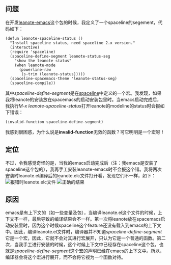 ## 问题
在开发[leanote-emacs](https://github.com/aborn/leanote-emacs)这个包的时候，我定义了一个spaceline的segement，代码如下：
```elisp
(defun leanote-spaceline-status ()
  "Install spaceline status, need spaceline 2.x version."
  (interactive)
  (require 'spaceline)
  (spaceline-define-segment leanote-status-seg
    "show the leanote status"
    (when leanote-mode
      (powerline-raw
       (s-trim (leanote-status)))))
  (spaceline-spacemacs-theme 'leanote-status-seg)
  (spaceline-compile))
```
其中*spaceline-define-segment*是在[spaceline](https://github.com/TheBB/spaceline)中定义的一个宏。我发现，如果我将leanote的安装放在spacemacs的启动安装包里时。当emacs启动完成后，我执行*M-x leanote-spaceline-status*打开leanote的modeline的status时会报如下错误：
```elisp
(invalid-function spaceline-define-segment)
```
我感到很困惑，为什么说是**invalid-function**无效的函数？可它明明是一个宏呀！

## 定位
不过，令我感觉奇怪的是，当我的emacs启动完成后（注：我emacs是安装了spaceline这个包的），我再手工安装leanote-emacs时不会报这个错。我将两次安装时leanote.el编译后的leanote.elc文件打开看，发现它们不一样，如下：
![报错时leanote.elc文件](http://upload-images.jianshu.io/upload_images/297930-04ff7b5fe4433dc9.png?imageMogr2/auto-orient/strip%7CimageView2/2/w/1240)
![正确的结果](http://upload-images.jianshu.io/upload_images/297930-76189e50e577f29c.png?imageMogr2/auto-orient/strip%7CimageView2/2/w/1240)

## 原因
emacs是有上下文的（如一些变量及包），当编译leanote.el这个文件的时候，上下文不一样，最后导致的编译结果会不一样。第一次将leanote放在spacemacs启动安装里时，因为这个时候spaceline这个feature还没有载入到emacs的上下文中。因此，编译leanote.el文件时，编译器并不知道*spaceline-define-segment*它是一个宏，因此，它就不会对其进行宏展开，只认为它是一个普通的函数。第二次，当我手工进行安装的时候，这个时候上下文中已经存在spaceline这个包，也就是*spaceline-define-segment*这个宏的声明已经在emacs的上下文中。所以，编译器会将这个宏进行展开，而不会将它视为一个函数对待。
